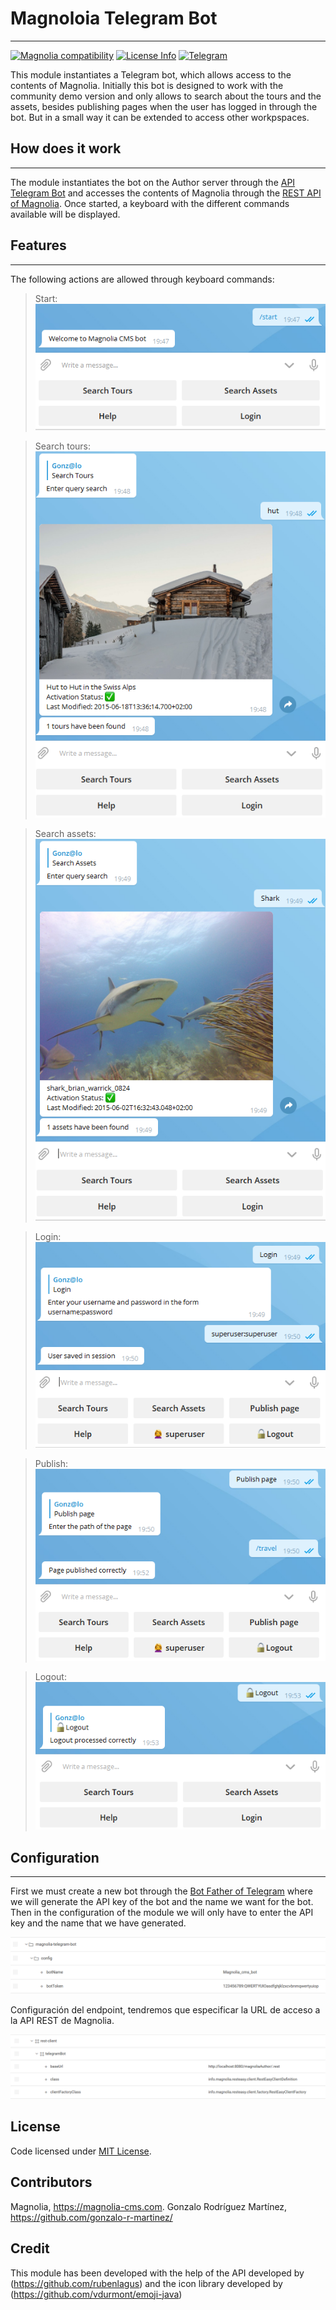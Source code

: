 # Magnoloia Telegram Bot
---
[![Magnolia compatibility](https://img.shields.io/badge/magnolia--cms-6.0-brightgreen.svg)](https://www.magnolia-cms.com)  [![License Info](http://img.shields.io/badge/license-The%20MIT%20License-brightgreen.svg)](https://github.com/gonzalo-r-martinez/magnolia-telegram-bot/blob/master/LICENSE)  [![Telegram](http://trellobot.doomdns.org/telegrambadge.svg)](https://telegram.me/JavaBotsApi)  

This module instantiates a Telegram bot, which allows access to the contents of Magnolia. Initially this bot is designed to work with the community demo version and only allows to search about the tours and the assets, besides publishing pages when the user has logged in through the bot. But in a small way it can be extended to access other workpspaces.

## How does it work
---
The module instantiates the bot on the Author server through the [API Telegram Bot](https://github.com/rubenlagus/TelegramBots/tree/master/telegrambots-chat-session-bot) and accesses the contents of Magnolia through the [REST API of Magnolia](https://documentation.magnolia-cms.com/display/DOCS60/REST+API). Once started, a keyboard with the different commands available will be displayed.

## Features
---
The following actions are allowed through keyboard commands:
> Start: 
![start command](https://github.com/gonzalo-r-martinez/magnolia-telegram-bot/raw/master/src/main/resources/magnolia-telegram-bot/webresources/demo/start.png)

> Search tours: 
![Search tours](https://github.com/gonzalo-r-martinez/magnolia-telegram-bot/raw/master/src/main/resources/magnolia-telegram-bot/webresources/demo/tours.png)

> Search assets: 
![Search assets](https://github.com/gonzalo-r-martinez/magnolia-telegram-bot/raw/master/src/main/resources/magnolia-telegram-bot/webresources/demo/assets.png)

> Login: 
![Login](https://github.com/gonzalo-r-martinez/magnolia-telegram-bot/raw/master/src/main/resources/magnolia-telegram-bot/webresources/demo/login.png)

> Publish: 
![Publish](https://github.com/gonzalo-r-martinez/magnolia-telegram-bot/raw/master/src/main/resources/magnolia-telegram-bot/webresources/demo/publish.png)

> Logout: 
![Publish](https://github.com/gonzalo-r-martinez/magnolia-telegram-bot/raw/master/src/main/resources/magnolia-telegram-bot/webresources/demo/logout.png)

## Configuration
---
First we must create a new bot through the [Bot Father of Telegram](https://telegram.me/botfather) where we will generate the API key of the bot and the name we want for the bot.
Then in the configuration of the module we will only have to enter the API key and the name that we have generated.

![Config](https://github.com/gonzalo-r-martinez/magnolia-telegram-bot/raw/master/src/main/resources/magnolia-telegram-bot/webresources/demo/config.png)

Configuración del endpoint, tendremos que especificar la URL de acceso a la API REST de Magnolia.

![Rest](https://github.com/gonzalo-r-martinez/magnolia-telegram-bot/raw/master/src/main/resources/magnolia-telegram-bot/webresources/demo/rest.png)

## License
Code licensed under [MIT License](http://opensource.org/licenses/mit-license.html "MIT License").

## Contributors
Magnolia, https://magnolia-cms.com.
Gonzalo Rodríguez Martínez, https://github.com/gonzalo-r-martinez/

## Credit
This module has been developed with the help of the API developed by (https://github.com/rubenlagus) and the icon library developed by (https://github.com/vdurmont/emoji-java)
